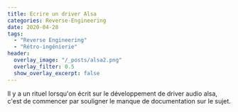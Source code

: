 ```yaml
---
title: Ecrire un driver Alsa
categories: Reverse-Engineering
date: 2020-04-28
tags:
  - "Reverse Engineering"
  - "Rétro-ingénierie"
header:
  overlay_image: "/_posts/alsa2.png"
  overlay_filter: 0.5
  show_overlay_excerpt: false
---
```


Il y a un rituel lorsqu'on écrit sur le développement de driver audio alsa, c'est de commencer par souligner le manque de documentation sur le sujet.
